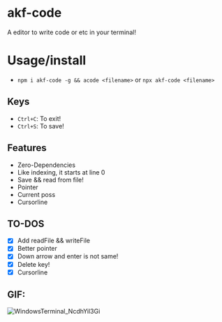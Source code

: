 # akf-code
A editor to write code or etc in your terminal!

# Usage/install
- `npm i akf-code -g && acode <filename>` or `npx akf-code <filename>`

## Keys
- `Ctrl+C`: To exit!
- `Ctrl+S`: To save!

## Features
- Zero-Dependencies
- Like indexing, it starts at line 0
- Save && read from file!
- Pointer
- Current poss
- Cursorline

## TO-DOS
- [x] Add readFile && writeFile
- [x] Better pointer
- [x] Down arrow and enter is not same!
- [x] Delete key!
- [x] Cursorline

## GIF:
![WindowsTerminal_NcdhYil3Gi](https://user-images.githubusercontent.com/70021050/168694809-8066f14d-5b46-48a1-b971-b0db5e7a7437.gif)
